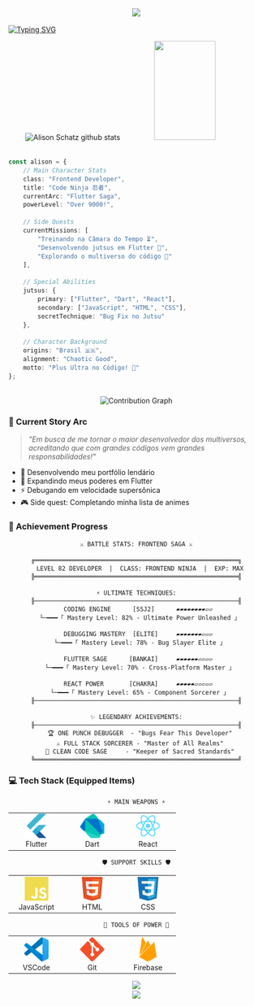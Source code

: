 <div align="center">
  <img src="https://capsule-render.vercel.app/api?type=rect&color=gradient&customColorList=24&height=120&section=header&text=✧%20SACRED%20REALM%20OF%20CODING%20✧&fontSize=30&fontColor=fff&animation=twinkling&stroke=fff&strokeWidth=2"/>
</div>
  
  [![Typing SVG](https://readme-typing-svg.herokuapp.com/?color=6FA4FC&size=35&center=true&vCenter=true&width=1000&lines=HELLO+WORLD!+Eu+sou+o+Alison+Schatz!;Desenvolvedor+Frontend+⚡;Power+Level+Over+9000!+🔥;Welcome+to+my+Profile!+👾)](https://git.io/typing-svg)
</div>

<div align="center">
  <img width="49%" height="195px" src="https://github-readme-stats.vercel.app/api?username=alisonschatz&show_icons=true&count_private=true&hide_border=true&title_color=6FA4FC&icon_color=6FA4FC&text_color=c9d1d9&bg_color=0d1117" alt="Alison Schatz github stats" /> 
  <img width="49%" height="195px" src="https://github-readme-stats.vercel.app/api/top-langs/?username=alisonschatz&layout=compact&hide_border=true&title_color=6FA4FC&text_color=c9d1d9&bg_color=0d1117" />
</div>

<br/>

```typescript
const alison = {
    // Main Character Stats
    class: "Frontend Developer",
    title: "Code Ninja 忍者",
    currentArc: "Flutter Saga",
    powerLevel: "Over 9000!",
    
    // Side Quests
    currentMissions: [
        "Treinando na Câmara do Tempo ⏳",
        "Desenvolvendo jutsus em Flutter 📱",
        "Explorando o multiverso do código 🌌"
    ],
    
    // Special Abilities
    jutsus: {
        primary: ["Flutter", "Dart", "React"],
        secondary: ["JavaScript", "HTML", "CSS"],
        secretTechnique: "Bug Fix no Jutsu"
    },
    
    // Character Background
    origins: "Brasil 🇧🇷",
    alignment: "Chaotic Good",
    motto: "Plus Ultra no Código! 💪"
};
```

<br/>

<div align="center">
  <img src="https://github-readme-activity-graph.vercel.app/graph?username=alisonschatz&theme=react-dark&hide_border=true&area=true" alt="Contribution Graph" />
</div>

### 🎯 Current Story Arc

> *"Em busca de me tornar o maior desenvolvedor dos multiversos, acreditando que com grandes códigos vem grandes responsabilidades!"*

- 🔭 Desenvolvendo meu portfólio lendário
- 🌱 Expandindo meus poderes em Flutter
- ⚡ Debugando em velocidade supersônica
- 🎮 Side quest: Completando minha lista de animes

### 🌟 Achievement Progress

<div align="center">

```plaintext
⚔️ BATTLE STATS: FRONTEND SAGA ⚔️

╔════════════════════════════════════════════════════════╗
  LEVEL 82 DEVELOPER  |  CLASS: FRONTEND NINJA  |  EXP: MAX
╠════════════════════════════════════════════════════════╣
     
⚡ ULTIMATE TECHNIQUES:
╟────────────────────────────────────────────────────────╢
  CODING ENGINE      [SSJ2]      ▰▰▰▰▰▰▰▰▱▱ 
  └─━━━「 Mastery Level: 82% - Ultimate Power Unleashed 」

  DEBUGGING MASTERY  [ELITE]     ▰▰▰▰▰▰▰▱▱▱ 
  └─━━━「 Mastery Level: 78% - Bug Slayer Elite 」

  FLUTTER SAGE      [BANKAI]     ▰▰▰▰▰▰▱▱▱▱ 
  └─━━━「 Mastery Level: 70% - Cross-Platform Master 」

  REACT POWER       [CHAKRA]     ▰▰▰▰▰▱▱▱▱▱ 
  └─━━━「 Mastery Level: 65% - Component Sorcerer 」
╟────────────────────────────────────────────────────────╢

✨ LEGENDARY ACHIEVEMENTS:
╟────────────────────────────────────────────────────────╢
  🏆 ONE PUNCH DEBUGGER  - "Bugs Fear This Developer"
  ⚔️ FULL STACK SORCERER - "Master of All Realms"
  📜 CLEAN CODE SAGE     - "Keeper of Sacred Standards"
╚════════════════════════════════════════════════════════╝
```

</div>

### 💻 Tech Stack (Equipped Items)

<div align="center">

```plaintext
⚡ MAIN WEAPONS ⚡
```

<table>
<tr>
<td align="center" width="96">
  <img src="https://raw.githubusercontent.com/devicons/devicon/master/icons/flutter/flutter-original.svg" width="48" height="48" alt="Flutter" />
  <br>Flutter
</td>
<td align="center" width="96">
  <img src="https://raw.githubusercontent.com/devicons/devicon/master/icons/dart/dart-original.svg" width="48" height="48" alt="Dart" />
  <br>Dart
</td>
<td align="center" width="96">
  <img src="https://raw.githubusercontent.com/devicons/devicon/master/icons/react/react-original.svg" width="48" height="48" alt="React" />
  <br>React
</td>
</tr>
</table>

```plaintext
🛡️ SUPPORT SKILLS 🛡️
```

<table>
<tr>
<td align="center" width="96">
  <img src="https://raw.githubusercontent.com/devicons/devicon/master/icons/javascript/javascript-plain.svg" width="48" height="48" alt="JavaScript" />
  <br>JavaScript
</td>
<td align="center" width="96">
  <img src="https://raw.githubusercontent.com/devicons/devicon/master/icons/html5/html5-original.svg" width="48" height="48" alt="HTML" />
  <br>HTML
</td>
<td align="center" width="96">
  <img src="https://raw.githubusercontent.com/devicons/devicon/master/icons/css3/css3-original.svg" width="48" height="48" alt="CSS" />
  <br>CSS
</td>
</tr>
</table>

```plaintext
🔧 TOOLS OF POWER 🔧
```

<table>
<tr>
<td align="center" width="96">
  <img src="https://raw.githubusercontent.com/devicons/devicon/master/icons/vscode/vscode-original.svg" width="48" height="48" alt="VSCode" />
  <br>VSCode
</td>
<td align="center" width="96">
  <img src="https://raw.githubusercontent.com/devicons/devicon/master/icons/git/git-original.svg" width="48" height="48" alt="Git" />
  <br>Git
</td>
<td align="center" width="96">
  <img src="https://raw.githubusercontent.com/devicons/devicon/master/icons/firebase/firebase-plain.svg" width="48" height="48" alt="Firebase" />
  <br>Firebase
</td>
</tr>
</table>

</div>

<div align="center">
  <img src="https://capsule-render.vercel.app/api?type=transparent&height=60&text=root%40dev:~%24%20./initialize_developer.sh&fontColor=6FA4FC&fontSize=25&animation=fadeIn"/>
</div>
<div align="center">
  <img src="https://capsule-render.vercel.app/api?type=soft&color=0:0d1117,100:6FA4FC&height=60&section=header&text=✦%20DEVELOPER%20LOADED%20[▰▰▰▰▰▰▰▰▰▱]%2098%%20✦&fontSize=20&animation=blinking&fontColor=fff"/>
</div>
